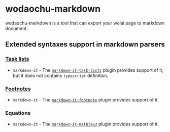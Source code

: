 # wodaochu-markdown
wodaochu-markdown is a tool that can export your wolai page to markdown document.

## Extended syntaxes support in markdown parsers
### [Task lists](https://www.markdownguide.org/extended-syntax/#task-lists)
- `markdown-it` - The [`markdown-it-task-lists`](https://www.npmjs.com/package/@hackmd/markdown-it-task-lists) plugin provides support of it, but it does not contains `typescript` definition.

### [Footnotes](https://www.markdownguide.org/extended-syntax/#footnotes)
- `markdown-it` - The [`markdown-it-footnote`](https://www.npmjs.com/package/markdown-it-footnote) plugin provides support of it.

### Equations
- `markdown-it` - The [`markdown-it-mathjax3`](https://www.npmjs.com/package/markdown-it-mathjax3) plugin provides support of it.
